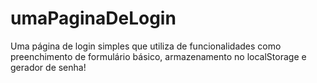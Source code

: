 # umaPaginaDeLogin
Uma página de login simples que utiliza de funcionalidades como preenchimento de formulário básico, armazenamento no localStorage e gerador de senha!
